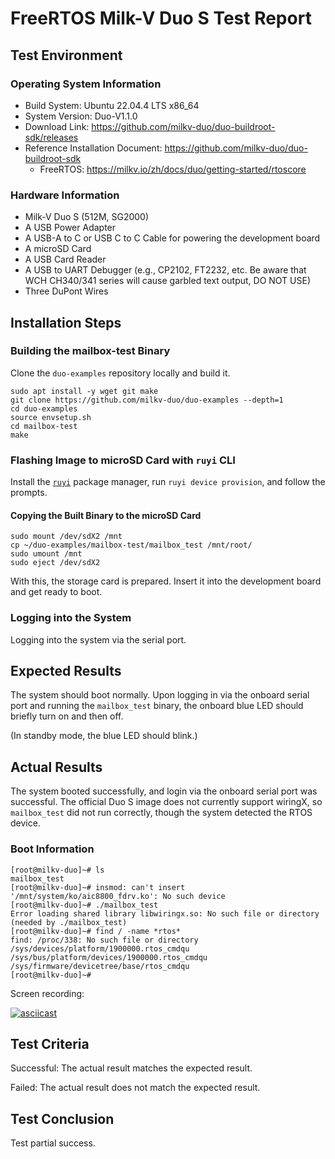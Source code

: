 # FreeRTOS Milk-V Duo S Test Report

## Test Environment

### Operating System Information

- Build System: Ubuntu 22.04.4 LTS x86_64
- System Version: Duo-V1.1.0
- Download Link: https://github.com/milkv-duo/duo-buildroot-sdk/releases
- Reference Installation Document: https://github.com/milkv-duo/duo-buildroot-sdk
    - FreeRTOS: https://milkv.io/zh/docs/duo/getting-started/rtoscore

### Hardware Information

- Milk-V Duo S (512M, SG2000)
- A USB Power Adapter
- A USB-A to C or USB C to C Cable for powering the development board
- A microSD Card
- A USB Card Reader
- A USB to UART Debugger (e.g., CP2102, FT2232, etc. Be aware that WCH CH340/341 series will cause garbled text output, DO NOT USE)
- Three DuPont Wires

## Installation Steps

### Building the mailbox-test Binary

Clone the `duo-examples` repository locally and build it.

```shell
sudo apt install -y wget git make
git clone https://github.com/milkv-duo/duo-examples --depth=1
cd duo-examples
source envsetup.sh
cd mailbox-test
make
```

### Flashing Image to microSD Card with `ruyi` CLI

Install the [`ruyi`](https://github.com/ruyisdk/ruyi) package manager, run `ruyi device provision`, and follow the prompts.

#### Copying the Built Binary to the microSD Card

```shell
sudo mount /dev/sdX2 /mnt
cp ~/duo-examples/mailbox-test/mailbox_test /mnt/root/
sudo umount /mnt
sudo eject /dev/sdX2
```

With this, the storage card is prepared. Insert it into the development board and get ready to boot.

### Logging into the System

Logging into the system via the serial port.

## Expected Results

The system should boot normally. Upon logging in via the onboard serial port and running the `mailbox_test` binary, the onboard blue LED should briefly turn on and then off.

(In standby mode, the blue LED should blink.)

## Actual Results

The system booted successfully, and login via the onboard serial port was successful. The official Duo S image does not currently support wiringX, so `mailbox_test` did not run correctly, though the system detected the RTOS device.

### Boot Information

```log
[root@milkv-duo]~# ls
mailbox_test
[root@milkv-duo]~# insmod: can't insert '/mnt/system/ko/aic8800_fdrv.ko': No such device
[root@milkv-duo]~# ./mailbox_test
Error loading shared library libwiringx.so: No such file or directory (needed by ./mailbox_test)
[root@milkv-duo]~# find / -name *rtos*
find: /proc/338: No such file or directory
/sys/devices/platform/1900000.rtos_cmdqu
/sys/bus/platform/devices/1900000.rtos_cmdqu
/sys/firmware/devicetree/base/rtos_cmdqu
[root@milkv-duo]~#
```

Screen recording:

[![asciicast](https://asciinema.org/a/y8YaDpY5YnKWgw4ydZPVDf4YB.svg)](https://asciinema.org/a/y8YaDpY5YnKWgw4ydZPVDf4YB)

## Test Criteria

Successful: The actual result matches the expected result.

Failed: The actual result does not match the expected result.

## Test Conclusion

Test partial success.
